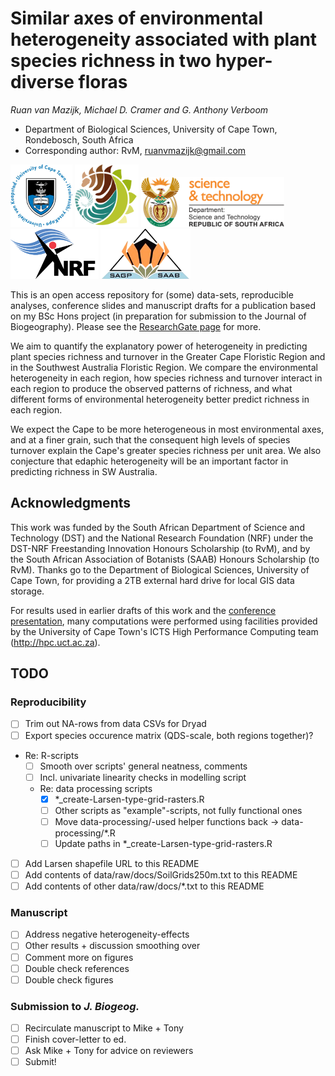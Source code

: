 # Similar axes of environmental heterogeneity associated with plant species richness in two hyper-diverse floras

_Ruan van Mazijk, Michael D. Cramer and G. Anthony Verboom_

- Department of Biological Sciences, University of Cape Town, Rondebosch, South Africa
- Corresponding author: RvM, ruanvmazijk@gmail.com

<p>
  <img src="logos/UCT-logo.png"       height="100" />
  <img src="logos/BIO-logo.png"       height="100" />
  <img src="logos/DST-logo.png"       height="80"  />
  <img src="logos/NRF-logo.png"       height="80"  />
  <img src="logos/SAAB-logo.png"      height="80"  />
</p>

This is an open access repository for (some) data-sets, reproducible analyses, conference slides and manuscript drafts for a publication based on my BSc Hons project (in preparation for submission to the Journal of Biogeography). Please see the [ResearchGate page](https://www.researchgate.net/project/Plant-species-richness-turnover-environmental-heterogeneity-in-the-Cape-and-SW-Australia) for more.

We aim to quantify the explanatory power of heterogeneity in predicting plant species richness and turnover in the Greater Cape Floristic Region and in the Southwest Australia Floristic Region. We compare the environmental heterogeneity in each region, how species richness and turnover interact in each region to produce the observed patterns of richness, and what different forms of environmental heterogeneity better predict richness in each region.

We expect the Cape to be more heterogeneous in most environmental axes, and at a finer grain, such that the consequent high levels of species turnover explain the Cape's greater species richness per unit area. We also conjecture that edaphic heterogeneity will be an important factor in predicting richness in SW Australia.

## Acknowledgments

This work was funded by the South African Department of Science and Technology (DST) and the National Research Foundation (NRF) under the DST-NRF Freestanding Innovation Honours Scholarship (to RvM), and by the South African Association of Botanists (SAAB) Honours Scholarship (to RvM). Thanks go to the Department of Biological Sciences, University of Cape Town, for providing a 2TB external hard drive for local GIS data storage.

For results used in earlier drafts of this work and the [conference presentation](SAAB-AMA-SASSB-2019-talk), many computations were performed using facilities provided by the University of Cape Town's ICTS High Performance Computing team (<http://hpc.uct.ac.za>).

## TODO

### Reproducibility

- [ ] Trim out NA-rows from data CSVs for Dryad
- [ ] Export species occurence matrix (QDS-scale, both regions together)?
- Re: R-scripts
    - [ ] Smooth over scripts' general neatness, comments
    - [ ] Incl. univariate linearity checks in modelling script
    - Re: data processing scripts
        - [x] *_create-Larsen-type-grid-rasters.R
        - [ ] Other scripts as "example"-scripts, not fully functional ones
        - [ ] Move data-processing/-used helper functions back -> data-processing/*.R
        - [ ] Update paths in *_create-Larsen-type-grid-rasters.R
- [ ] Add Larsen shapefile URL to this README
- [ ] Add contents of data/raw/docs/SoilGrids250m.txt to this README
- [ ] Add contents of other data/raw/docs/*.txt to this README

### Manuscript

- [ ] Address negative heterogeneity-effects
- [ ] Other results + discussion smoothing over
- [ ] Comment more on figures
- [ ] Double check references
- [ ] Double check figures

### Submission to _J. Biogeog._

- [ ] Recirculate manuscript to Mike + Tony
- [ ] Finish cover-letter to ed.
- [ ] Ask Mike + Tony for advice on reviewers
- [ ] Submit!
